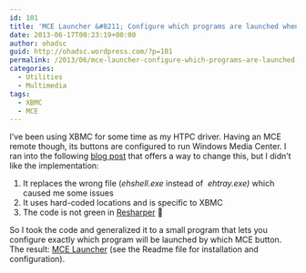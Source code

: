 ```yaml
---
id: 101
title: 'MCE Launcher &#8211; Configure which programs are launched when MCE buttons are pressed'
date: 2013-06-17T00:23:19+00:00
author: ohadsc
guid: http://ohadsc.wordpress.com/?p=101
permalink: /2013/06/mce-launcher-configure-which-programs-are-launched-when-mce-buttons-are-pressed/
categories:
  - Utilities
  - Multimedia
tags:
  - XBMC
  - MCE
---
```

I&#8217;ve been using XBMC for some time as my HTPC driver. Having an MCE remote though, its buttons are configured to run Windows Media Center. I ran into the following [blog post](http://inchoatethoughts.com/launching-xbmc-with-a-windows-media-center-remote) that offers a way to change this, but I didn&#8217;t like the implementation:

  1. It replaces the wrong file (_ehshell.exe_ instead of  _ehtray.exe)_ which caused me some issues
  2. It uses hard-coded locations and is specific to XBMC
  3. The code is not green in [Resharper](https://www.jetbrains.com/resharper/) 🙂

So I took the code and generalized it to a small program that lets you configure exactly which program will be launched by which MCE button. The result: [MCE Launcher](https://sourceforge.net/projects/mcelauncher/) (see the Readme file for installation and configuration).

&nbsp;

&nbsp;